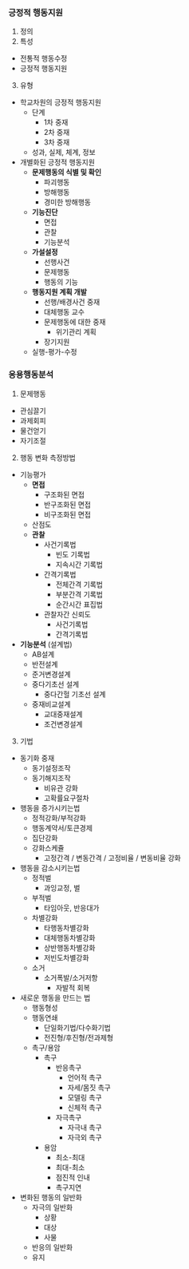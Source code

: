 ### 긍정적 행동지원

1. 정의
2. 특성
  - 전통적 행동수정
  - 긍정적 행동지원

3. 유형
  - 학교차원의 긍정적 행동지원
    - 단계
      - 1차 중재
      - 2차 중재
      - 3차 중재
    - 성과, 실제, 체계, 정보
  - 개별화된 긍정적 행동지원
    - **문제행동의 식별 및 확인**
      - 파괴행동
      - 방해행동
      - 경미한 방해행동
    - **기능진단**
      - 면접
      - 관찰
      - 기능분석
    - **가설설정**
      - 선행사건
      - 문제행동
      - 행동의 기능
    - **행동지원 계획 개발**
      - 선행/배경사건 중재
      - 대체행동 교수
      - 문제행동에 대한 중재
        - 위기관리 계획
      - 장기지원
    - 실행-평가-수정

### 응용행동분석

1. 문제행동
  - 관심끌기
  - 과제회피
  - 물건얻기
  - 자기조절

2. 행동 변화 측정방법
  - 기능평가
    - **면접**
      - 구조화된 면접
      - 반구조화된 면접
      - 비구조화된 면접
    - 산점도
    - **관찰**
      - 사건기록법
        - 빈도 기록법
        - 지속시간 기록법
      - 간격기록법
        - 전체간격 기록법
        - 부분간격 기록법
        - 순간시간 표집법
      - 관찰자간 신뢰도
        - 사건기록법
        - 간격기록법
  - **기능분석** (설계법)
    - AB설계
    - 반전설계
    - 준거변경설계
    - 중다기초선 설계
      - 중다간헐 기초선 설계
    - 중재비교설계
      - 교대중재설계
      - 조건변경설계

3. 기법
  - 동기화 중재
    - 동기설정조작
    - 동기해지조작
      - 비유관 강화
      - 고확률요구절차
  - 행동을 증가시키는법
    - 정적강화/부적강화
    - 행동계약서/토큰경제
    - 집단강화
    - 강화스케쥴
      - 고정간격 / 변동간격 / 고정비율 / 변동비율 강화
  - 행동을 감소시키는법
    - 정적벌
      - 과잉교정, 벌
    - 부적벌
      - 타임아웃, 반응대가
    - 차별강화
      - 타행동차별강화
      - 대체행동차별강화
      - 상반행동차별강화
      - 저빈도차별강화
    - 소거
      - 소거폭발/소거저항
        - 자발적 회복
  - 새로운 행동을 만드는 법
    - 행동형성
    - 행동연쇄
      - 단일화기법/다수화기법
      - 전진형/후진형/전과제형
    - 촉구/용암
      - 촉구
        - 반응촉구
          - 언어적 촉구
          - 자세/몸짓 촉구
          - 모델링 촉구
          - 신체적 촉구
        - 자극촉구
          - 자극내 촉구
          - 자극외 촉구
      - 용암
        - 최소-최대
        - 최대-최소
        - 점진적 인내
        - 촉구지연
  - 변화된 행동의 일반화
    - 자극의 일반화
      - 상황
      - 대상
      - 사물
    - 반응의 일반화
    - 유지
